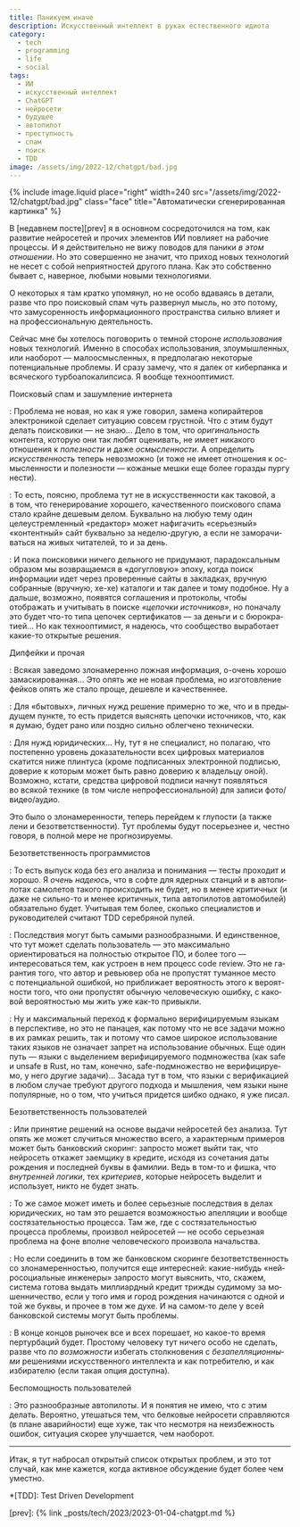 ```yaml
---
title: Паникуем иначе
description: Искусственный интеллект в руках естественного идиота
category:
  - tech
  - programming
  - life
  - social
tags:
  - ИИ
  - искусственный интеллект
  - ChatGPT
  - нейросети
  - будущее
  - автопилот
  - преступность
  - спам
  - поиск
  - TDD
image: /assets/img/2022-12/chatgpt/bad.jpg
---
```

{% include image.liquid place="right" width=240 src="/assets/img/2022-12/chatgpt/bad.jpg" class="face"
                        title="Автоматически сгенерированная картинка" %}

В [не­дав­нем посте][prev] я в ос­нов­ном сосредоточился на том, как развитие ней­ро­се­тей и прочих элементов ИИ повлияет
на ра­бо­чие процессы. И я действительно не ви­жу поводов для па­ни­ки *в этом отношении*. Но это совершенно не зна­чит,
что приход новых технологий не не­сет с со­бой неприятностей другого плана. Как это собственно бывает с, наверное,
любыми новыми технологиями.

О не­ко­то­рых я там кратко упомянул, но не осо­бо вдаваясь в де­та­ли, разве что про по­ис­ко­вый спам чуть развернул мысль,
но это потому, что за­му­со­рен­ность информационного пространства сильно влияет и на про­фес­си­о­наль­ную деятельность.

Сейчас мне бы хотелось поговорить о тем­ной стороне *использования* новых технологий. Именно в спо­со­бах использования,
злоумышленных, или наоборот — малоосмысленных, я предполагаю некоторые потенциальные проблемы. И сра­зу замечу, что
я далек от ки­бер­пан­ка и всяческого тур­бо­апо­ка­лип­си­са. Я вообще тех­но­оп­ти­мист.

<!--more-->

Поисковый спам и зашумление интернета

: Проблема не но­вая, но как я уже говорил, замена копирайтеров электроникой сделает ситуацию совсем грустной.
  Что с этим будут делать по­ис­ко­ви­ки — не знаю... Дело в том, что *оригинальность* контента, которую они так любят
  оценивать, не име­ет никакого отношения к *по­лез­нос­ти* и даже *осмысленности*. А оп­ре­де­лить *искусственность*
  теперь невозможно (и тоже не име­ет отношения к ос­мыс­лен­нос­ти и по­лез­нос­ти — кожаные мешки еще более горазды
  пургу нести).

: То есть, поясню, проблема тут не в ис­кус­с­т­вен­нос­ти как таковой, а в том, что генерирование хорошего, качественного
  поискового спама стало крайне дешевым делом. Буквально на лю­бую тему один целеустремленный «редактор» может
  на­фи­га­чить «серьезный» «контентный» сайт буквально за не­де­лю-дру­гую, а если не за­мо­ра­чи­вать­ся на жи­вых читателей,
  то и за день.

: И пока поисковики ничего дельного не при­ду­ма­ют, парадоксальным образом мы возвращаемся в «до­гуг­ло­вую» эпоху,
  когда поиск информации идет через проверенные сайты в за­клад­ках, вручную собранные (вручную, хе-хе) каталоги
  и так далее и тому подобное. Ну а дальше, возможно, появятся соглашения и протоколы, чтобы отображать и учитывать
  в по­ис­ке *«це­поч­ки ис­точ­ни­ков»*, но поначалу это будет что-то типа цепочек сер­ти­фи­ка­тов — за день­ги и с бю­ро­кра­ти­ей...
  Но как тех­но­оп­ти­мист, я надеюсь, что сообщество выработает ка­кие-то открытые решения.

Дипфейки и прочая

: Всякая заведомо злонамеренно ложная информация, о-очень хорошо замаскированная... Это опять же не но­вая проблема,
  но изготовление фейков опять же стало проще, дешевле и качественнее.

: Для «бы­то­вых», личных нужд решение примерно то же, что и в пре­ды­ду­щем пункте, то есть придется выяснять цепочки источников,
  что, как я думаю, будет рано или поздно сильно облегчено технически.

: Для нужд юридических... Ну, тут я не спе­ци­а­лист,
  но полагаю, что постепенно уровень доказательности всех цифровых материалов скатится ниже плинтуса (кроме подписанных
  электронной подписью, доверие к ко­то­рым может быть равно доверию к вла­дель­цу оной). Возможно, кстати, средства цифровой
  подписи начнут появляться во вся­кой технике (в том числе непрофессиональной) для записи фо­то/ви­део/ау­дио.

Это было о зло­на­ме­рен­нос­ти, теперь перейдем к глу­пос­ти (а также лени и безответственности). Тут проблемы будут посерьезнее и,
честно говоря, в пол­ной мере не про­г­но­зи­ру­е­мы.

Безответственность программистов

: То есть выпуск кода без его анализа и по­ни­ма­ния — тесты проходит и хорошо. Я *очень надеюсь*, что в соф­те для ядерных
  станций и в ав­то­пи­ло­тах самолетов такого происходить не бу­дет, но в ме­нее критичных (и даже не силь­но-то и менее критичных,
  типа автопилотов автомобилей) обязательно будет. Учитывая тем более, сколько специалистов и руководителей считают TDD
  серебряной пулей.

: Последствия могут быть самыми разнообразными. И един­с­т­вен­ное, что тут может сделать поль­зо­ва­тель — это максимально
  ориентироваться на пол­нос­тью открытое ПО, и более то­го — интересоваться тем, как устроен в нем процесс co­de re­view.
  Это не га­ран­тия того, что автор и ревьювер оба не про­пус­тят туманное место с по­тен­ци­аль­ной ошибкой, но приближает
  вероятность этого к ве­ро­ят­нос­ти того, что они пропустят обычную человеческую ошибку, с ка­ко­вой вероятностью мы жить
  уже как-то привыкли.

: Ну и максимальный переход к фор­маль­но верифицируемым языкам в пер­с­пек­ти­ве, но это не па­на­цея, как потому что не все задачи
  можно в их рамках решить, так и потому что самое широкое использование таких языков не оз­на­ча­ет запрет на ис­поль­зо­ва­ние
  обычных. Еще один путь — языки с вы­де­ле­ни­ем верифицируемого подмножества (как sa­fe и un­sa­fe в Rust, но там, конечно,
  sa­fe-под­мно­жес­т­во не ве­ри­фи­ци­ру­е­мо, у не­го другие задачи)... Засада тут в том, что языки с ве­ри­фи­ка­ци­ей в лю­бом случае
  требуют другого подхода и мышления, чем языки ныне популярные, но о том, что учиться придется шибко однако, я уже писал.

Безответственность пользователей

: Или принятие решений на ос­но­ве выдачи ней­ро­се­тей без ана­ли­за. Тут опять же может случиться множество всего, а характерным
  примеров может быть банковский ско­ринг: запросто может выйти так, что нейросеть откажет заемщику в кре­ди­те, исходя
  из со­че­та­ния даты рождения и последней буквы в фа­ми­лии. Ведь в том-то и фишка, что *внутренней логики*, тех *критериев*,
  которые нейросеть выделит и использует, никто не бу­дет знать.

: То же самое может иметь и более серьезные последствия в де­лах юридических, но там это решается возможностью апелляции
  и вообще состязательностью процесса. Там же, где с состязательностью процесса проблемы, произвол ней­ро­се­тей — не осо­бо
  серьезная проблема на фо­не вполне человеческого произвола начальства.

: Но ес­ли соединить в том же банковском ско­рин­ге безответственность со зло­на­ме­рен­нос­тью, получится еще интересней: какие-нибудь
  «ней­ро­со­ци­аль­ные ин­же­не­ры» запросто могут выяснить, что, скажем, система готова выдать миллиардный кредит трижды судимому
  за мо­шен­ни­чес­т­во, если у то­го имя и город рождения начинаются с од­ной и той же буквы, и прочее в том же духе. И на са­мом-то
  деле у всей банковской системы могут быть проблемы.

: В кон­це концов рыночек все и всех порешает, но ка­кое-то время пертурбаций будет. Простому человеку тут ничего особо не сде­лать,
  разве что *по воз­мож­нос­ти* избегать столкновения с *без­а­пел­ля­ци­он­ны­ми* решениями искусственного интеллекта и как
  потребителю, и как избирателю (если такая опция доступна).

Беспомощность пользователей

: Это разнообразные автопилоты. И я понятия не имею, что с этим делать. Вероятно, утешаться тем, что белковые нейросети
  справляются (в пла­не аварийности) еще хуже, так что несмотря на не­из­беж­ность ошибок, ситуация скорее улучшается, чем наоборот.

-----

Итак, я тут набросал открытый список открытых проблем, и это тот случай, как мне кажется, когда активное обсуждение будет более
чем уместно.

*[TDD]: Test Driven Development

[prev]: {% link _posts/tech/2023/2023-01-04-chatgpt.md %}

